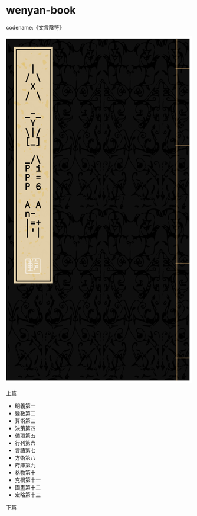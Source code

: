 # wenyan-book 

codename:《文言陰符》

![](cover.svg)

上篇

- 明義第一
- 變數第二
- 算術第三
- 決策第四
- 循環第五
- 行列第六
- 言語第七
- 方術第八
- 府庫第九
- 格物第十
- 克禍第十一
- 圖畫第十二
- 宏略第十三

下篇